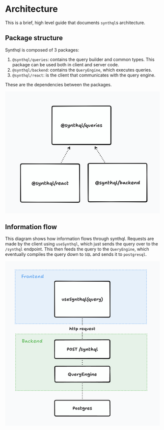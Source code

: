 # Architecture

This is a brief, high level guide that documents `synthql`s architecture.

## Package structure

Synthql is composed of 3 packages:

1. `@synthql/queries`: contains the query builder and common types. This package can be used both in client and server code.
2. `@synthql/backend`: contains the `QueryEngine`, which executes queries.
3. `@synthql/react`: is the client that communicates with the query engine.

These are the dependencies between the packages.

![synthql packages](/img/architecture/packages.png)

## Information flow

This diagram shows how information flows through synthql. Requests are made by the client using `useSynthql`, which just sends the query over to the `/synthql` endpoint. This then feeds the query to the `QueryEngine`, which eventually compiles the query down to `SQL` and sends it to `postgresql`.

![information flow](/img/architecture/flow.png)

